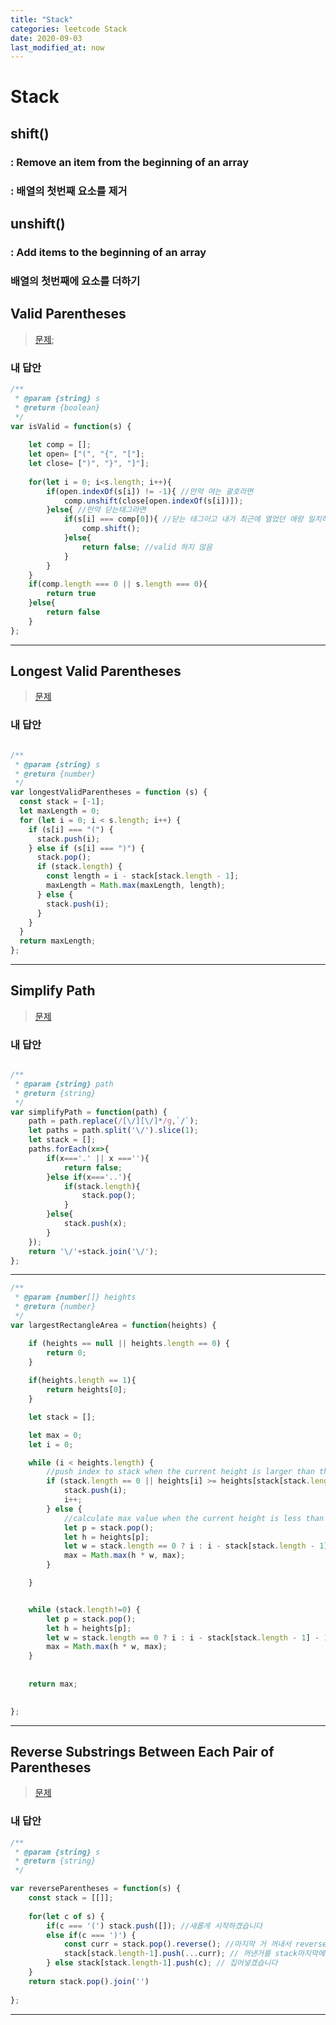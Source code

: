 ```yaml
---
title: "Stack"
categories: leetcode Stack
date: 2020-09-03
last_modified_at: now
---
```



# Stack




## shift()
### : Remove an item from the beginning of an array
### : 배열의 첫번째 요소를 제거

## unshift()
### : Add items to the beginning of an array
### 배열의 첫번째에 요소를 더하기



## Valid Parentheses

> [문제](https://leetcode.com/problems/valid-parentheses/);


### 내 답안
```javascript
/**
 * @param {string} s
 * @return {boolean}
 */
var isValid = function(s) {
    
    let comp = [];
    let open= ["(", "{", "["];
    let close= [")", "}", "]"];
    
    for(let i = 0; i<s.length; i++){
        if(open.indexOf(s[i]) != -1){ //만약 여는 괄호라면
            comp.unshift(close[open.indexOf(s[i])]);
        }else{ //만약 닫는태그라면
            if(s[i] === comp[0]){ //닫는 태그이고 내가 최근에 열었던 애랑 일치하면
                comp.shift();
            }else{
                return false; //valid 하지 않음
            }
        }
    }
    if(comp.length === 0 || s.length === 0){
        return true
    }else{
        return false
    }
};
```
 ***


## Longest Valid Parentheses


>[문제](https://leetcode.com/problems/longest-valid-parentheses/)



### 내 답안







```javascript

/**
 * @param {string} s
 * @return {number}
 */
var longestValidParentheses = function (s) {
  const stack = [-1];
  let maxLength = 0;
  for (let i = 0; i < s.length; i++) {
    if (s[i] === "(") {
      stack.push(i);
    } else if (s[i] === ")") {
      stack.pop();
      if (stack.length) {
        const length = i - stack[stack.length - 1];
        maxLength = Math.max(maxLength, length);
      } else {
        stack.push(i);
      }
    }
  }
  return maxLength;
};

```
***


## Simplify Path


>[문제](https://leetcode.com/problems/simplify-path/)



### 내 답안



```javascript

/**
 * @param {string} path
 * @return {string}
 */
var simplifyPath = function(path) {
    path = path.replace(/[\/][\/]*/g,`/`);
    let paths = path.split('\/').slice(1);
    let stack = [];
    paths.forEach(x=>{
        if(x==='.' || x ===''){
            return false;
        }else if(x==='..'){
            if(stack.length){
                stack.pop();
            }
        }else{
            stack.push(x);
        }
    });
    return '\/'+stack.join('\/');
};

```
***


```javascript
/**
 * @param {number[]} heights
 * @return {number}
 */
var largestRectangleArea = function(heights) {

    if (heights == null || heights.length == 0) {
        return 0;
    }
    
    if(heights.length == 1){
        return heights[0];
    }

    let stack = [];

    let max = 0;
    let i = 0;

    while (i < heights.length) {
        //push index to stack when the current height is larger than the previous one
        if (stack.length == 0 || heights[i] >= heights[stack[stack.length - 1]]) {
            stack.push(i);
            i++;
        } else {
            //calculate max value when the current height is less than the previous one
            let p = stack.pop();
            let h = heights[p];
            let w = stack.length == 0 ? i : i - stack[stack.length - 1] - 1;
            max = Math.max(h * w, max);
        }

    }


    while (stack.length!=0) {
        let p = stack.pop();
        let h = heights[p];
        let w = stack.length == 0 ? i : i - stack[stack.length - 1] - 1;
        max = Math.max(h * w, max);
    }
    
    
    return max;

    
};

```
***



## Reverse Substrings Between Each Pair of Parentheses


>[문제](https://leetcode.com/problems/reverse-substrings-between-each-pair-of-parentheses/)



### 내 답안



```javascript
/**
 * @param {string} s
 * @return {string}
 */

var reverseParentheses = function(s) {
    const stack = [[]];
    
    for(let c of s) {
        if(c === '(') stack.push([]); //새롭게 시작하겠습니다
        else if(c === ')') {
            const curr = stack.pop().reverse(); //마지막 거 꺼내서 reverse해라
            stack[stack.length-1].push(...curr); // 꺼낸거를 stack마지막에 복사해서 push 해라
        } else stack[stack.length-1].push(c); // 집어넣겠습니다
    }
    return stack.pop().join('')
     
};
```
***